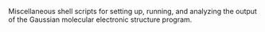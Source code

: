 Miscellaneous shell scripts for setting up, running, and analyzing the 
output of the Gaussian molecular electronic structure program. 

